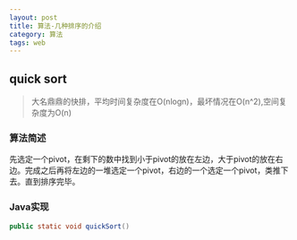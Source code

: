 ```yaml
---
layout: post
title: 算法-几种排序的介绍
category: 算法
tags: web
---
```


## quick sort
> 大名鼎鼎的快排，平均时间复杂度在O(nlogn)，最坏情况在O(n^2),空间复杂度为O(n)

### 算法简述
先选定一个pivot，在剩下的数中找到小于pivot的放在左边，大于pivot的放在右边。完成之后再将左边的一堆选定一个pivot，右边的一个选定一个pivot，类推下去。直到排序完毕。

### Java实现
```java
public static void quickSort()
```
